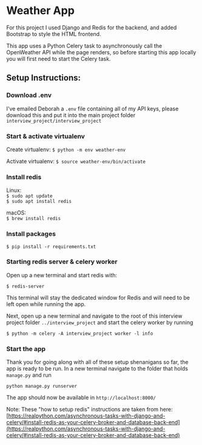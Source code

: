 # Weather App

For this project I used Django and Redis for the backend, and added Bootstrap to style the HTML frontend.  

This app uses a Python Celery task to asynchronously call the OpenWeather API while the page renders, so before starting this app locally you will first need to start the Celery task. 

## Setup Instructions: 

### Download .env 

I've emailed Deborah a `.env` file containing all of my API keys, please download this and put it into the main project folder `interview_project/interview_project`

### Start & activate virtualenv 

Create virtualenv: `$ python -m env weather-env`

Activate virtualenv: `$ source weather-env/bin/activate`

### Install redis 
Linux:   
`$ sudo apt update`  
`$ sudo apt install redis`

macOS:  
`$ brew install redis`

### Install packages 

`$ pip install -r requirements.txt`

### Starting redis server & celery worker
Open up a new terminal and start redis with:  

`$ redis-server`

This terminal will stay the dedicated window for Redis and will need to be left open while running the app. 

Next, open up a new terminal and navigate to the root of this interview project folder `../interview_project` and start the celery worker by running 
 
`$ python -m celery -A interview_project worker -l info`

### Start the app 

Thank you for going along with all of these setup shenanigans so far, the app is ready to be run. In a new terminal navigate to the folder that holds `manage.py` and run 

`python manage.py runserver`

The app should now be available in `http://localhost:8000/`


Note: These "how to setup redis" instructions are taken from here: [https://realpython.com/asynchronous-tasks-with-django-and-celery/#install-redis-as-your-celery-broker-and-database-back-end](https://realpython.com/asynchronous-tasks-with-django-and-celery/#install-redis-as-your-celery-broker-and-database-back-end)